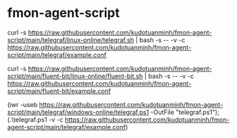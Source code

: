 # fmon-agent-script

curl -s https://raw.githubusercontent.com/kudotuanminh/fmon-agent-script/main/telegraf/linux-online/telegraf.sh | bash -s -- -v -c https://raw.githubusercontent.com/kudotuanminh/fmon-agent-script/main/telegraf/example.conf

curl -s https://raw.githubusercontent.com/kudotuanminh/fmon-agent-script/main/fluent-bit/linux-online/fluent-bit.sh | bash -s -- -v -c https://raw.githubusercontent.com/kudotuanminh/fmon-agent-script/main/fluent-bit/example.conf

(iwr -useb https://raw.githubusercontent.com/kudotuanminh/fmon-agent-script/main/telegraf/windows-online/telegraf.ps1 -OutFile "telegraf.ps1"); (.\telegraf.ps1 -v -c https://raw.githubusercontent.com/kudotuanminh/fmon-agent-script/main/telegraf/example.conf)
